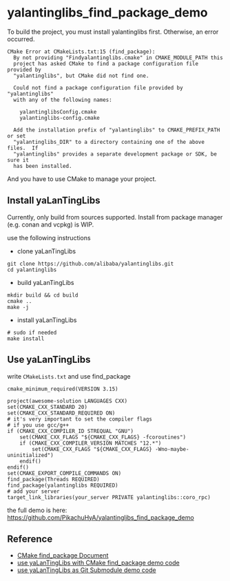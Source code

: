 # yalantinglibs_find_package_demo

To build the project, you must install yalantinglibs first.
Otherwise, an error occurred.

```
CMake Error at CMakeLists.txt:15 (find_package):
  By not providing "Findyalantinglibs.cmake" in CMAKE_MODULE_PATH this
  project has asked CMake to find a package configuration file provided by
  "yalantinglibs", but CMake did not find one.

  Could not find a package configuration file provided by "yalantinglibs"
  with any of the following names:

    yalantinglibsConfig.cmake
    yalantinglibs-config.cmake

  Add the installation prefix of "yalantinglibs" to CMAKE_PREFIX_PATH or set
  "yalantinglibs_DIR" to a directory containing one of the above files.  If
  "yalantinglibs" provides a separate development package or SDK, be sure it
  has been installed.
```


And you have to use CMake to manage your project.

## Install yaLanTingLibs

Currently, only build from sources supported.
Install from package manager (e.g. conan and vcpkg) is WIP.

use the following instructions

- clone yaLanTingLibs
```shell
git clone https://github.com/alibaba/yalantinglibs.git
cd yalantinglibs
```

- build yaLanTingLibs
```shell
mkdir build && cd build
cmake ..
make -j
```
- install yaLanTingLibs

```shell
# sudo if needed
make install 
```

## Use yaLanTingLibs
write `CMakeLists.txt` and use find_package

```
cmake_minimum_required(VERSION 3.15)

project(awesome-solution LANGUAGES CXX)
set(CMAKE_CXX_STANDARD 20)
set(CMAKE_CXX_STANDARD_REQUIRED ON)
# it's very important to set the compiler flags
# if you use gcc/g++
if (CMAKE_CXX_COMPILER_ID STREQUAL "GNU")
    set(CMAKE_CXX_FLAGS "${CMAKE_CXX_FLAGS} -fcoroutines")
    if (CMAKE_CXX_COMPILER_VERSION MATCHES "12.*")
        set(CMAKE_CXX_FLAGS "${CMAKE_CXX_FLAGS} -Wno-maybe-uninitialized")
    endif()
endif()
set(CMAKE_EXPORT_COMPILE_COMMANDS ON)
find_package(Threads REQUIRED)
find_package(yalantinglibs REQUIRED)
# add your server
target_link_libraries(your_server PRIVATE yalantinglibs::coro_rpc)
```

the full demo is here: https://github.com/PikachuHyA/yalantinglibs_find_package_demo

## Reference

- [CMake find_package Document](https://cmake.org/cmake/help/latest/command/find_package.html?highlight=find_package)
- [use yaLanTingLibs with CMake find_package demo code](https://github.com/PikachuHyA/yalantinglibs_find_package_demo)
- [use yaLanTingLibs as Git Submodule demo code](https://github.com/PikachuHyA/yalantinglibs_as_submodule_demo)

